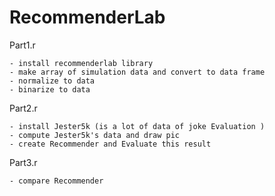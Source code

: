 # RecommenderLab
Part1.r	

	- install recommenderlab library
	- make array of simulation data and convert to data frame
	- normalize to data
	- binarize to data
Part2.r

	- install Jester5k (is a lot of data of joke Evaluation )
	- compute Jester5k's data and draw pic
	- create Recommender and Evaluate this result
Part3.r

	- compare Recommender
